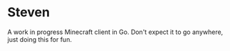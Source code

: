 # Steven

A work in progress Minecraft client in Go.
Don't expect it to go anywhere, just doing this for fun.